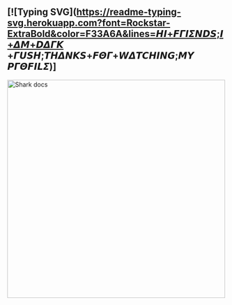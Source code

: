 ## [![Typing SVG](https://readme-typing-svg.herokuapp.com?font=Rockstar-ExtraBold&color=F33A6A&lines=𝞖𝞘+𝙁𝞒𝞘𝞢𝞜𝘿𝙎;𝞘+𝞓𝞛+𝘿𝞓𝞒𝞙 +𝞒𝙐𝙎𝞖;𝙏𝞖𝞓𝞜𝞙𝙎+𝙁𝞗𝞒+𝙒𝞓𝙏𝘾𝞖𝞘𝞜𝙂;𝞛𝙔 𝞠𝞒𝞗𝙁𝞘𝙇𝞢)]

<img alt="Shark docs" height="500" src="https://i.imgur.com/fjI1fbR.jpg">
